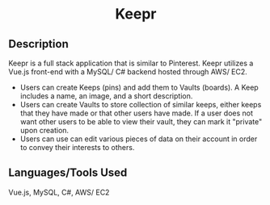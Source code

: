 <h1 align="center">Keepr</h1>

<div>
  <h2>Description</h2>
  <p>Keepr is a full stack application that is similar to Pinterest. Keepr utilizes a Vue.js front-end with a MySQL/ C# backend hosted through AWS/ EC2.

- Users can create Keeps (pins) and add them to Vaults (boards). A Keep includes a name, an image, and a short description.
- Users can create Vaults to store collection of similar keeps, either keeps that they have made or that other users have made. If a user does not want other users to be able to view
their vault, they can mark it "private" upon creation.
- Users can use can edit various pieces of data on their account in order to convey their interests to others.
</p>
</div>

<div>
  <h2>Languages/Tools Used</h2>
  <p>Vue.js, MySQL, C#, AWS/ EC2</p>
</div>
